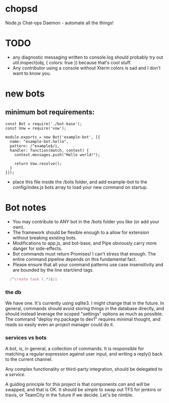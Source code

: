 # chopsd
Node.js Chat-ops Daemon - automate all the things!

# TODO
* any diagnostic messaging written to console.log should probably try out util.inspect(obj, { colors: true }) because that's cool stuff.
* Any contributor using a console without Xterm colors is sad and I don't want to know you.

# new bots

## minimum bot requirements:

    const Bot = require('./bot-base');
    const Vow = require('vow');

    module.exports = new Bot('example-bot', [{
      name: "example-bot.hello",
      pattern: /^example$/i,
      handler: function(match, context) {
        context.messages.push("Hello world!");

        return Vow.resolve();
      }
    }]);

* place this file inside the /bots folder, and add example-bot to the config/index.js bots array to load your new command on startup.

# Bot notes
* You may contribute to ANY bot in the /bots folder you like (or add your own).
* The framework should be flexible enough to a allow for extension without breaking existing bots.
* Modifications to app.js, and bot-base, and Pipe obviously carry more danger for side-effects.
* Bot commands must return Promises! I can't stress that enough. The entire command pipeline depends on this fundamental fact.
* Please ensure that all your command patterns use case insensitivity and are bounded by the line start/end tags.
```javascript
  /^create task (.*)$/i
```

### the db
We have one. It's currently using sqlite3. I might change that in the future. In general, commands should avoid storing things in the database directly, and should instead leverage the scoped "settings" options as much as possible. The command "deploy my.package to dev1" requires minimal thought, and reads so easily even an project manager could do it.

### services vs bots

A bot, is, in general, a collection of commands. It is responsible for matching a regular expression against user input, and writing a reply() back to the current channel.

Any complex functionality or third-party integration, should be delegated to a _service_.

A guiding principle for this project is that components *can* and *will* be swapped, and that is OK. It should be _simple_ to swap out TFS for jenkins or travis, or TeamCity in the future if we decide. Let's be nimble.
